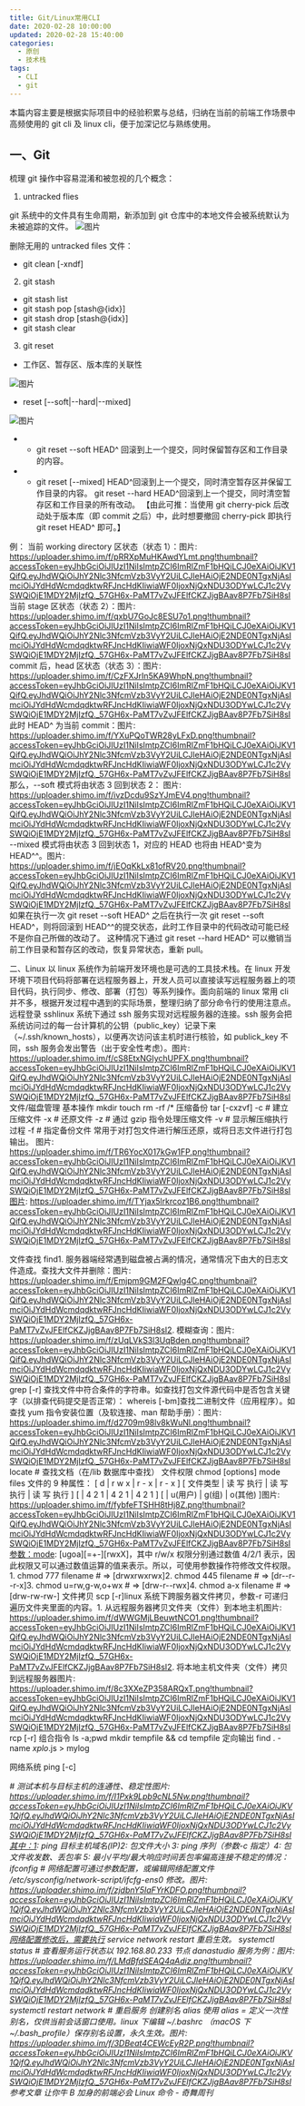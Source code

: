 ```yaml
---
title: Git/Linux常用CLI
date: 2020-02-28 10:00:00
updated: 2020-02-28 15:40:00
categories:
  - 原创
  - 技术栈
tags:
  - CLI
  - git
---
```


本篇内容主要是根据实际项目中的经验积累与总结，归纳在当前的前端工作场景中高频使用的 git cli 及 linux cli，便于加深记忆与熟练使用。

## 一、Git

梳理 git 操作中容易混淆和被忽视的几个概念：

1. untracked flies

git 系统中的文件具有生命周期，新添加到 git 仓库中的本地文件会被系统默认为未被追踪的文件。
![图片](https://uploader.shimo.im/f/CJeQpdj5XF0B8WR1.png!thumbnail?accessToken=eyJhbGciOiJIUzI1NiIsImtpZCI6ImRlZmF1bHQiLCJ0eXAiOiJKV1QifQ.eyJhdWQiOiJhY2Nlc3NfcmVzb3VyY2UiLCJleHAiOjE2NDE0NTgxNjAsImciOiJYdHdWcmdqdktwRFJncHdKIiwiaWF0IjoxNjQxNDU3ODYwLCJ1c2VySWQiOjE1MDY2MjIzfQ._57GH6x-PaMT7vZvJFElfCKZJjgBAav8P7Fb7SiH8sI)

删除无用的 untracked files 文件：

- git clean [-xndf]

2. git stash

- git stash list
- git stash pop [stash@{idx}]
- git stash drop [stash@{idx}]
- git stash clear

3. git reset

- 工作区、暂存区、版本库的关联性

![图片](https://uploader.shimo.im/f/7fFcD4alW5AkR6Cy.png!thumbnail?accessToken=eyJhbGciOiJIUzI1NiIsImtpZCI6ImRlZmF1bHQiLCJ0eXAiOiJKV1QifQ.eyJhdWQiOiJhY2Nlc3NfcmVzb3VyY2UiLCJleHAiOjE2NDE0NTgxNjAsImciOiJYdHdWcmdqdktwRFJncHdKIiwiaWF0IjoxNjQxNDU3ODYwLCJ1c2VySWQiOjE1MDY2MjIzfQ._57GH6x-PaMT7vZvJFElfCKZJjgBAav8P7Fb7SiH8sI)

- reset [--soft|--hard|--mixed]

![图片](https://uploader.shimo.im/f/vbnZhj8bn24LB0NR.png!thumbnail?accessToken=eyJhbGciOiJIUzI1NiIsImtpZCI6ImRlZmF1bHQiLCJ0eXAiOiJKV1QifQ.eyJhdWQiOiJhY2Nlc3NfcmVzb3VyY2UiLCJleHAiOjE2NDE0NTgxNjAsImciOiJYdHdWcmdqdktwRFJncHdKIiwiaWF0IjoxNjQxNDU3ODYwLCJ1c2VySWQiOjE1MDY2MjIzfQ._57GH6x-PaMT7vZvJFElfCKZJjgBAav8P7Fb7SiH8sI)

- - git reset --soft HEAD^
    回滚到上一个提交，同时保留暂存区和工作目录的内容。

- - git reset [--mixed] HEAD^回滚到上一个提交，同时清空暂存区并保留工作目录的内容。
    git reset --hard HEAD^回滚到上一个提交，同时清空暂存区和工作目录的所有改动。
    【由此可推：当使用 git cherry-pick 后改动处于版本库（即 commit 之后）中，此时想要撤回 cherry-pick 即执行 git reset HEAD^ 即可。】

例：
当前 working directory 区状态（状态 1）：图片: https://uploader.shimo.im/f/pRRXpMuHKAwdYLmt.png!thumbnail?accessToken=eyJhbGciOiJIUzI1NiIsImtpZCI6ImRlZmF1bHQiLCJ0eXAiOiJKV1QifQ.eyJhdWQiOiJhY2Nlc3NfcmVzb3VyY2UiLCJleHAiOjE2NDE0NTgxNjAsImciOiJYdHdWcmdqdktwRFJncHdKIiwiaWF0IjoxNjQxNDU3ODYwLCJ1c2VySWQiOjE1MDY2MjIzfQ._57GH6x-PaMT7vZvJFElfCKZJjgBAav8P7Fb7SiH8sI
当前 stage 区状态（状态 2）：图片: https://uploader.shimo.im/f/qxbU7GoJc8ESU7o1.png!thumbnail?accessToken=eyJhbGciOiJIUzI1NiIsImtpZCI6ImRlZmF1bHQiLCJ0eXAiOiJKV1QifQ.eyJhdWQiOiJhY2Nlc3NfcmVzb3VyY2UiLCJleHAiOjE2NDE0NTgxNjAsImciOiJYdHdWcmdqdktwRFJncHdKIiwiaWF0IjoxNjQxNDU3ODYwLCJ1c2VySWQiOjE1MDY2MjIzfQ._57GH6x-PaMT7vZvJFElfCKZJjgBAav8P7Fb7SiH8sI
commit 后，head 区状态（状态 3）：图片: https://uploader.shimo.im/f/CzFXJrIn5KA9WhpN.png!thumbnail?accessToken=eyJhbGciOiJIUzI1NiIsImtpZCI6ImRlZmF1bHQiLCJ0eXAiOiJKV1QifQ.eyJhdWQiOiJhY2Nlc3NfcmVzb3VyY2UiLCJleHAiOjE2NDE0NTgxNjAsImciOiJYdHdWcmdqdktwRFJncHdKIiwiaWF0IjoxNjQxNDU3ODYwLCJ1c2VySWQiOjE1MDY2MjIzfQ._57GH6x-PaMT7vZvJFElfCKZJjgBAav8P7Fb7SiH8sI
此时 HEAD^ 为当前 commit：图片: https://uploader.shimo.im/f/YXuPQoTWR28yLFxD.png!thumbnail?accessToken=eyJhbGciOiJIUzI1NiIsImtpZCI6ImRlZmF1bHQiLCJ0eXAiOiJKV1QifQ.eyJhdWQiOiJhY2Nlc3NfcmVzb3VyY2UiLCJleHAiOjE2NDE0NTgxNjAsImciOiJYdHdWcmdqdktwRFJncHdKIiwiaWF0IjoxNjQxNDU3ODYwLCJ1c2VySWQiOjE1MDY2MjIzfQ._57GH6x-PaMT7vZvJFElfCKZJjgBAav8P7Fb7SiH8sI
那么，--soft 模式将由状态 3 回到状态 2：
图片: https://uploader.shimo.im/f/ivzDcdu9SzYJmEV4.png!thumbnail?accessToken=eyJhbGciOiJIUzI1NiIsImtpZCI6ImRlZmF1bHQiLCJ0eXAiOiJKV1QifQ.eyJhdWQiOiJhY2Nlc3NfcmVzb3VyY2UiLCJleHAiOjE2NDE0NTgxNjAsImciOiJYdHdWcmdqdktwRFJncHdKIiwiaWF0IjoxNjQxNDU3ODYwLCJ1c2VySWQiOjE1MDY2MjIzfQ._57GH6x-PaMT7vZvJFElfCKZJjgBAav8P7Fb7SiH8sI
--mixed 模式将由状态 3 回到状态 1，对应的 HEAD 也将由 HEAD^变为 HEAD^^。图片: https://uploader.shimo.im/f/jEOqKkLx81ofRV20.png!thumbnail?accessToken=eyJhbGciOiJIUzI1NiIsImtpZCI6ImRlZmF1bHQiLCJ0eXAiOiJKV1QifQ.eyJhdWQiOiJhY2Nlc3NfcmVzb3VyY2UiLCJleHAiOjE2NDE0NTgxNjAsImciOiJYdHdWcmdqdktwRFJncHdKIiwiaWF0IjoxNjQxNDU3ODYwLCJ1c2VySWQiOjE1MDY2MjIzfQ._57GH6x-PaMT7vZvJFElfCKZJjgBAav8P7Fb7SiH8sI
如果在执行一次 git reset --soft HEAD^ 之后在执行一次 git reset --soft HEAD^，则将回滚到 HEAD^^的提交状态，此时工作目录中的代码改动可能已经不是你自己所做的改动了。
这种情况下通过 git reset --hard HEAD^ 可以撤销当前工作目录和暂存区的改动，恢复异常状态，重新 pull。

二、Linux
以 linux 系统作为前端开发环境也是可选的工具技术栈。在 linux 开发环境下项目代码将部署在远程服务器上，开发人员可以直接读写远程服务器上的项目代码，执行同步、修改、部署（打包）等系列操作。面向前端的 linux 常用 cli 并不多，根据开发过程中遇到的实际场景，整理归纳了部分命令行的使用注意点。
远程登录
sshlinux 系统下通过 ssh 服务实现对远程服务器的连接。ssh 服务会把系统访问过的每一台计算机的公钥（public_key）记录下来（~/.ssh/known_hosts），以便再次访问该主机时进行核验，如 publick_key 不同，ssh 服务会发出警告（出于安全性考虑）。图片: https://uploader.shimo.im/f/cS8EtxNGIychUPFX.png!thumbnail?accessToken=eyJhbGciOiJIUzI1NiIsImtpZCI6ImRlZmF1bHQiLCJ0eXAiOiJKV1QifQ.eyJhdWQiOiJhY2Nlc3NfcmVzb3VyY2UiLCJleHAiOjE2NDE0NTgxNjAsImciOiJYdHdWcmdqdktwRFJncHdKIiwiaWF0IjoxNjQxNDU3ODYwLCJ1c2VySWQiOjE1MDY2MjIzfQ._57GH6x-PaMT7vZvJFElfCKZJjgBAav8P7Fb7SiH8sI
文件/磁盘管理
基本操作
mkdir
touch
rm -rf /\*
压缩备份
tar [-cxzvf]
-c # 建立压缩文件
-x # 还原文件
-z # 通过 gzip 指令处理压缩文件
-v # 显示解压缩执行过程
-f # 指定备份文件
常用于对打包文件进行解压还原，或将日志文件进行打包输出。
图片: https://uploader.shimo.im/f/TR6YocX017kGw1FP.png!thumbnail?accessToken=eyJhbGciOiJIUzI1NiIsImtpZCI6ImRlZmF1bHQiLCJ0eXAiOiJKV1QifQ.eyJhdWQiOiJhY2Nlc3NfcmVzb3VyY2UiLCJleHAiOjE2NDE0NTgxNjAsImciOiJYdHdWcmdqdktwRFJncHdKIiwiaWF0IjoxNjQxNDU3ODYwLCJ1c2VySWQiOjE1MDY2MjIzfQ._57GH6x-PaMT7vZvJFElfCKZJjgBAav8P7Fb7SiH8sI图片: https://uploader.shimo.im/f/TYjax5lrkrcoz1B6.png!thumbnail?accessToken=eyJhbGciOiJIUzI1NiIsImtpZCI6ImRlZmF1bHQiLCJ0eXAiOiJKV1QifQ.eyJhdWQiOiJhY2Nlc3NfcmVzb3VyY2UiLCJleHAiOjE2NDE0NTgxNjAsImciOiJYdHdWcmdqdktwRFJncHdKIiwiaWF0IjoxNjQxNDU3ODYwLCJ1c2VySWQiOjE1MDY2MjIzfQ._57GH6x-PaMT7vZvJFElfCKZJjgBAav8P7Fb7SiH8sI

文件查找
find1. 服务器端经常遇到磁盘被占满的情况，通常情况下由大的日志文件造成。查找大文件并删除：图片: https://uploader.shimo.im/f/Emjpm9GM2FQwlg4C.png!thumbnail?accessToken=eyJhbGciOiJIUzI1NiIsImtpZCI6ImRlZmF1bHQiLCJ0eXAiOiJKV1QifQ.eyJhdWQiOiJhY2Nlc3NfcmVzb3VyY2UiLCJleHAiOjE2NDE0NTgxNjAsImciOiJYdHdWcmdqdktwRFJncHdKIiwiaWF0IjoxNjQxNDU3ODYwLCJ1c2VySWQiOjE1MDY2MjIzfQ._57GH6x-PaMT7vZvJFElfCKZJjgBAav8P7Fb7SiH8sI2. 模糊查询：图片: https://uploader.shimo.im/f/zUqLVkS3l3UqBden.png!thumbnail?accessToken=eyJhbGciOiJIUzI1NiIsImtpZCI6ImRlZmF1bHQiLCJ0eXAiOiJKV1QifQ.eyJhdWQiOiJhY2Nlc3NfcmVzb3VyY2UiLCJleHAiOjE2NDE0NTgxNjAsImciOiJYdHdWcmdqdktwRFJncHdKIiwiaWF0IjoxNjQxNDU3ODYwLCJ1c2VySWQiOjE1MDY2MjIzfQ._57GH6x-PaMT7vZvJFElfCKZJjgBAav8P7Fb7SiH8sI
grep [-r] 查找文件中符合条件的字符串。如查找打包文件源代码中是否包含关键字（以排查代码提交是否正常）：
whereis [-bm]查找二进制文件（应用程序）。如查找 yum 指令安装位置（及软连接、man 帮助手册）：图片: https://uploader.shimo.im/f/d2709m98lv8kWuNl.png!thumbnail?accessToken=eyJhbGciOiJIUzI1NiIsImtpZCI6ImRlZmF1bHQiLCJ0eXAiOiJKV1QifQ.eyJhdWQiOiJhY2Nlc3NfcmVzb3VyY2UiLCJleHAiOjE2NDE0NTgxNjAsImciOiJYdHdWcmdqdktwRFJncHdKIiwiaWF0IjoxNjQxNDU3ODYwLCJ1c2VySWQiOjE1MDY2MjIzfQ._57GH6x-PaMT7vZvJFElfCKZJjgBAav8P7Fb7SiH8sI
locate # 查找文档（在/lib 数据库中查找）
文件权限
chmod [options] mode files 文件的 9 种属性： [ d | r w x | r - x | r - x ] [ 文件类型 | 读 写 执行 | 读 写 执行 | 读 写 执行 ] [ | 4 2 1 | 4 2 1 | 4 2 1 ] [ | u(用户) | g(组) | o(其他) ]图片: https://uploader.shimo.im/f/fybfeFTSHH8tHj8Z.png!thumbnail?accessToken=eyJhbGciOiJIUzI1NiIsImtpZCI6ImRlZmF1bHQiLCJ0eXAiOiJKV1QifQ.eyJhdWQiOiJhY2Nlc3NfcmVzb3VyY2UiLCJleHAiOjE2NDE0NTgxNjAsImciOiJYdHdWcmdqdktwRFJncHdKIiwiaWF0IjoxNjQxNDU3ODYwLCJ1c2VySWQiOjE1MDY2MjIzfQ._57GH6x-PaMT7vZvJFElfCKZJjgBAav8P7Fb7SiH8sI参数：mode: [ugoa][=+-][rwxX]，其中 r/w/x 权限分别通过数值 4/2/1 表示，因此权限又可以通过数值运算的值来表示。所以，可使用参数操作符修改文件权限。1. chmod 777 filename # => [drwxrwxrwx]2. chmod 445 filename # => [dr--r--r-x]3. chmod u=rw,g-w,o+wx # => [drw-r--rwx]4. chmod a-x filename # => [drw-rw-rw-]
文件拷贝
scp [-r]linux 系统下跨服务器文件拷贝，参数-r 可递归遍历文件夹里面的内容。1. 从远程服务器拷贝文件夹（文件）到本地主机图片: https://uploader.shimo.im/f/dWWGMjLBeuwtNCO1.png!thumbnail?accessToken=eyJhbGciOiJIUzI1NiIsImtpZCI6ImRlZmF1bHQiLCJ0eXAiOiJKV1QifQ.eyJhdWQiOiJhY2Nlc3NfcmVzb3VyY2UiLCJleHAiOjE2NDE0NTgxNjAsImciOiJYdHdWcmdqdktwRFJncHdKIiwiaWF0IjoxNjQxNDU3ODYwLCJ1c2VySWQiOjE1MDY2MjIzfQ._57GH6x-PaMT7vZvJFElfCKZJjgBAav8P7Fb7SiH8sI2. 将本地主机文件夹（文件）拷贝到远程服务器图片: https://uploader.shimo.im/f/8c3XXeZP358ARQxT.png!thumbnail?accessToken=eyJhbGciOiJIUzI1NiIsImtpZCI6ImRlZmF1bHQiLCJ0eXAiOiJKV1QifQ.eyJhdWQiOiJhY2Nlc3NfcmVzb3VyY2UiLCJleHAiOjE2NDE0NTgxNjAsImciOiJYdHdWcmdqdktwRFJncHdKIiwiaWF0IjoxNjQxNDU3ODYwLCJ1c2VySWQiOjE1MDY2MjIzfQ._57GH6x-PaMT7vZvJFElfCKZJjgBAav8P7Fb7SiH8sI
rcp [-r]
组合指令
ls -a;pwd
mkdir tempfile && cd tempfile
定向输出
find . -name _xplo_.js > mylog

网络系统
ping [-c] <address> # 测试本机与目标主机的连通性、稳定性图片: https://uploader.shimo.im/f/I1Pxk9Lpb9cNL5Nw.png!thumbnail?accessToken=eyJhbGciOiJIUzI1NiIsImtpZCI6ImRlZmF1bHQiLCJ0eXAiOiJKV1QifQ.eyJhdWQiOiJhY2Nlc3NfcmVzb3VyY2UiLCJleHAiOjE2NDE0NTgxNjAsImciOiJYdHdWcmdqdktwRFJncHdKIiwiaWF0IjoxNjQxNDU3ODYwLCJ1c2VySWQiOjE1MDY2MjIzfQ._57GH6x-PaMT7vZvJFElfCKZJjgBAav8P7Fb7SiH8sI其中：1: ping 目标主机域名(IP)2: 包文件大小 3: ping 序列（参数-c 指定）4: 包文件收发数、丢包率 5: 最小/平均/最大响应时间丢包率偏高连接不稳定的情况：
ifconfig # 网络配置可通过参数配置，或编辑网络配置文件 /etc/sysconfig/network-script/ifcfg-ens0 修改。图片: https://uploader.shimo.im/f/zjdbnY5IaFYrKDFO.png!thumbnail?accessToken=eyJhbGciOiJIUzI1NiIsImtpZCI6ImRlZmF1bHQiLCJ0eXAiOiJKV1QifQ.eyJhdWQiOiJhY2Nlc3NfcmVzb3VyY2UiLCJleHAiOjE2NDE0NTgxNjAsImciOiJYdHdWcmdqdktwRFJncHdKIiwiaWF0IjoxNjQxNDU3ODYwLCJ1c2VySWQiOjE1MDY2MjIzfQ._57GH6x-PaMT7vZvJFElfCKZJjgBAav8P7Fb7SiH8sI网络配置修改后，需要执行 service network restart 重启生效。
systemctl status <servicename> # 查看服务运行状态以 192.168.80.233 节点 danastudio 服务为例：图片: https://uploader.shimo.im/f/LMdBfdSEAQ4qAdiz.png!thumbnail?accessToken=eyJhbGciOiJIUzI1NiIsImtpZCI6ImRlZmF1bHQiLCJ0eXAiOiJKV1QifQ.eyJhdWQiOiJhY2Nlc3NfcmVzb3VyY2UiLCJleHAiOjE2NDE0NTgxNjAsImciOiJYdHdWcmdqdktwRFJncHdKIiwiaWF0IjoxNjQxNDU3ODYwLCJ1c2VySWQiOjE1MDY2MjIzfQ._57GH6x-PaMT7vZvJFElfCKZJjgBAav8P7Fb7SiH8sI
systemctl restart network # 重启服务
创建别名
alias 使用 alias <shortname>=<command name> 定义一次性别名，仅供当前会话窗口使用。linux 下编辑 ~/.bashrc （macOS 下 ~/.bash_profile）保存别名设置，永久生效。图片: https://uploader.shimo.im/f/3DBeat4CEWcEyR2P.png!thumbnail?accessToken=eyJhbGciOiJIUzI1NiIsImtpZCI6ImRlZmF1bHQiLCJ0eXAiOiJKV1QifQ.eyJhdWQiOiJhY2Nlc3NfcmVzb3VyY2UiLCJleHAiOjE2NDE0NTgxNjAsImciOiJYdHdWcmdqdktwRFJncHdKIiwiaWF0IjoxNjQxNDU3ODYwLCJ1c2VySWQiOjE1MDY2MjIzfQ._57GH6x-PaMT7vZvJFElfCKZJjgBAav8P7Fb7SiH8sI
参考文章
让你牛 B 加身的前端必会 Linux 命令 - 奇舞周刊
